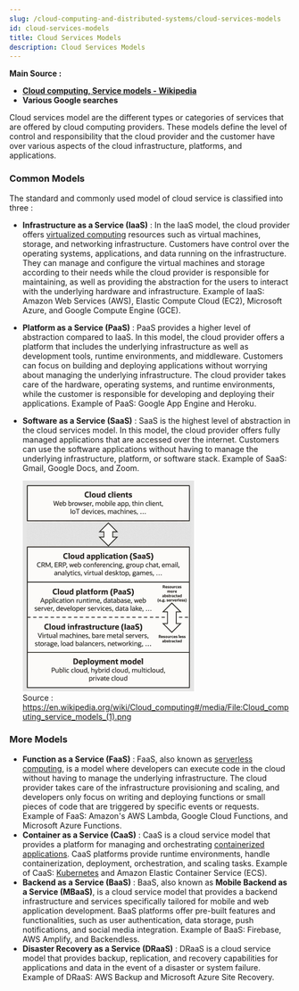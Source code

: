 ```yaml
---
slug: /cloud-computing-and-distributed-systems/cloud-services-models
id: cloud-services-models
title: Cloud Services Models
description: Cloud Services Models
---
```


**Main Source :**

- **[Cloud computing, Service models - Wikipedia](https://en.wikipedia.org/wiki/Cloud_computing#Service_models)**
- **Various Google searches**

Cloud services model are the different types or categories of services that are offered by cloud computing providers. These models define the level of control and responsibility that the cloud provider and the customer have over various aspects of the cloud infrastructure, platforms, and applications.

### Common Models

The standard and commonly used model of cloud service is classified into three :

- **Infrastructure as a Service (IaaS)** : In the IaaS model, the cloud provider offers [virtualized computing](/cloud-computing-and-distributed-systems/virtualization) resources such as virtual machines, storage, and networking infrastructure. Customers have control over the operating systems, applications, and data running on the infrastructure. They can manage and configure the virtual machines and storage according to their needs while the cloud provider is responsible for maintaining, as well as providing the abstraction for the users to interact with the underlying hardware and infrastructure. Example of IaaS: Amazon Web Services (AWS), Elastic Compute Cloud (EC2), Microsoft Azure, and Google Compute Engine (GCE).
- **Platform as a Service (PaaS)** : PaaS provides a higher level of abstraction compared to IaaS. In this model, the cloud provider offers a platform that includes the underlying infrastructure as well as development tools, runtime environments, and middleware. Customers can focus on building and deploying applications without worrying about managing the underlying infrastructure. The cloud provider takes care of the hardware, operating systems, and runtime environments, while the customer is responsible for developing and deploying their applications. Example of PaaS: Google App Engine and Heroku.
- **Software as a Service (SaaS)** : SaaS is the highest level of abstraction in the cloud services model. In this model, the cloud provider offers fully managed applications that are accessed over the internet. Customers can use the software applications without having to manage the underlying infrastructure, platform, or software stack. Example of SaaS: Gmail, Google Docs, and Zoom.

  ![Cloud service models arranged as layers in stack](./cloud-models.png)  
   Source : https://en.wikipedia.org/wiki/Cloud_computing#/media/File:Cloud_computing_service_models_(1).png

### More Models

- **Function as a Service (FaaS)** : FaaS, also known as [serverless computing](/backend-development/serverless), is a model where developers can execute code in the cloud without having to manage the underlying infrastructure. The cloud provider takes care of the infrastructure provisioning and scaling, and developers only focus on writing and deploying functions or small pieces of code that are triggered by specific events or requests. Example of FaaS: Amazon's AWS Lambda, Google Cloud Functions, and Microsoft Azure Functions.
- **Container as a Service (CaaS)** : CaaS is a cloud service model that provides a platform for managing and orchestrating [containerized applications](/cloud-computing-and-distributed-systems/containerization). CaaS platforms provide runtime environments, handle containerization, deployment, orchestration, and scaling tasks. Example of CaaS: [Kubernetes](/cloud-computing-and-distributed-systems/docker-and-kubernetes#kubernetes) and Amazon Elastic Container Service (ECS).
- **Backend as a Service (BaaS)** : BaaS, also known as **Mobile Backend as a Service (MBaaS)**, is a cloud service model that provides a backend infrastructure and services specifically tailored for mobile and web application development. BaaS platforms offer pre-built features and functionalities, such as user authentication, data storage, push notifications, and social media integration. Example of BaaS: Firebase, AWS Amplify, and Backendless.
- **Disaster Recovery as a Service (DRaaS)** : DRaaS is a cloud service model that provides backup, replication, and recovery capabilities for applications and data in the event of a disaster or system failure. Example of DRaaS: AWS Backup and Microsoft Azure Site Recovery.
